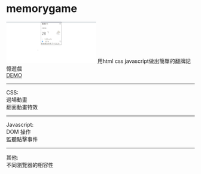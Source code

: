 # memorygame
![image](https://github.com/Quill0831/weatherAPI/blob/master/weatherapi_AdobeCreativeCloudExpress.gif)
用html css javascript做出簡單的翻牌記憶遊戲  
[DEMO](https://quill0831.github.io/weatherAPI/)  

<hr>  

CSS:  
過場動畫  
翻面動畫特效  

<hr>  

Javascript:  
DOM 操作  
監聽點擊事件  

<hr>  

其他:  
不同瀏覽器的相容性  
